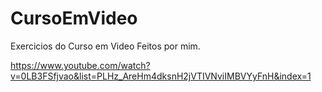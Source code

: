 # CursoEmVideo
Exercicios do Curso em Video
Feitos por mim.

https://www.youtube.com/watch?v=0LB3FSfjvao&list=PLHz_AreHm4dksnH2jVTIVNviIMBVYyFnH&index=1
